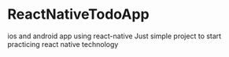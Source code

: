 # ReactNativeTodoApp
ios and android app using react-native 
Just simple project to start practicing react native technology 

